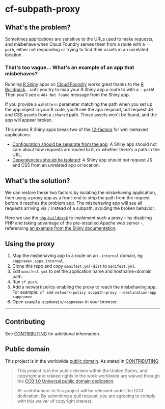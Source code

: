# cf-subpath-proxy

## What's the problem?

Sometimes applications are sensitive to the URLs used to make requests, and misbehave when Cloud Foundry serves them from a route with a `--path`, either not responding or trying to find their assets in an unrelated location.

### That's too vague... What's an example of an app that misbehaves?
Running [R Shiny](https://shiny.rstudio.com/) apps on [Cloud Foundry](https://www.cloudfoundry.org/) works great thanks to the [R Buildpack](https://docs.cloudfoundry.org/buildpacks/r/index.html)... until you try to map your R Shiny app a route to with a `--path`! Then you'll see a `404 Not Found` message from the Shiny app. 

If you provide a `uiPattern` parameter matching the path when you set up the app object in your R code, you'll see the app respond, but request JS and CSS assets from a `/shared` path. Those assets won't be found, and the app will appear broken.

This means R Shiny apps break two of the [12-factors](https://12factor.net/config) for well-behaved applications:

* [Configuration should be separate from the app](https://12factor.net/config): A Shiny app should not care about how requests are routed to it, or whether there's a path in the URL.
* [Dependencies should be isolated](https://12factor.net/dependencies): A Shiny app should not request JS and CSS from an unrelated app or location.

## What's the solution?

We can restore these two factors by isolating the misbehaving application, then using a proxy app as a front-end to strip the path from the request before it reaches the problem app. The misbehaving app will see all requests arriving via `/` instead of a subpath, avoiding the broken behavior. 

Here we use the [`php-buildpack`](https://docs.cloudfoundry.org/buildpacks/php/index.html) to implement such a proxy – by disabling PHP and taking advantage of the pre-installed Apache web server -, referencing [an example from the Shiny documentation](https://support.rstudio.com/hc/en-us/articles/213733868-Running-Shiny-Server-with-a-Proxy).

## Using the proxy
1. Map the misbehaving app to a route on an `.internal` domain, eg `<appname>.apps.internal`.
1. Clone this repo and copy `manifest.yml-dist` to `manifest.yml`.
1. Edit `manifest.yml` to set the application name and hostname+domain path.
1. Run `cf push`.
1. Add a network policy enabling the proxy to reach the misbehaving app. For example:
  `cf add-network-policy subpath-proxy --destination-app <appname>`
1. Open `example.appdomain/<appname>` in your browser.

--- 

## Contributing

See [CONTRIBUTING](CONTRIBUTING.md) for additional information.

## Public domain

This project is in the worldwide [public domain](LICENSE.md). As stated in [CONTRIBUTING](CONTRIBUTING.md):

> This project is in the public domain within the United States, and copyright and related rights in the work worldwide are waived through the [CC0 1.0 Universal public domain dedication](https://creativecommons.org/publicdomain/zero/1.0/).
>
> All contributions to this project will be released under the CC0 dedication. By submitting a pull request, you are agreeing to comply with this waiver of copyright interest.

